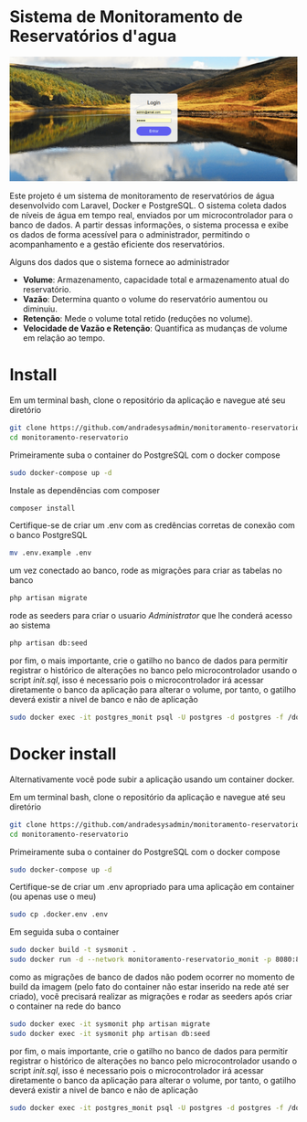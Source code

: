 # Sistema de Monitoramento de Reservatórios d'agua

<img src="imgs/Peek 10-01-2025 02-58.gif" alt="Imagem do projeto"/>

Este projeto é um sistema de monitoramento de reservatórios de água desenvolvido com Laravel, Docker e PostgreSQL. O sistema coleta dados de níveis de água em tempo real, enviados por um microcontrolador para o banco de dados. A partir dessas informações, o sistema processa e exibe os dados de forma acessível para o administrador, permitindo o acompanhamento e a gestão eficiente dos reservatórios.

Alguns dos dados que o sistema fornece ao administrador

- **Volume**: Armazenamento, capacidade total e armazenamento atual do reservatório.
- **Vazão**: Determina quanto o volume do reservatório aumentou ou diminuiu.
- **Retenção**: Mede o volume total retido (reduções no volume).
- **Velocidade de Vazão e Retenção**: Quantifica as mudanças de volume em relação ao tempo.

# Install

Em um terminal bash, clone o repositório da aplicação e navegue até seu diretório
```bash
git clone https://github.com/andradesysadmin/monitoramento-reservatorio/
cd monitoramento-reservatorio
```

Primeiramente suba o container do PostgreSQL com o docker compose
``` bash
sudo docker-compose up -d
```
Instale as dependências com composer
```bash
composer install
```
Certifique-se de criar um .env com as credências corretas de conexão com o banco PostgreSQL
```bash
mv .env.example .env
```

um vez conectado ao banco, rode as migrações para criar as tabelas no banco
```bash
php artisan migrate
```

rode as seeders para criar o usuario <i>Administrator</i> que lhe conderá acesso ao sistema

```bash
php artisan db:seed
```
por fim, o mais importante, crie o gatilho no banco de dados para permitir registrar o histórico de alterações no banco pelo microcontrolador usando o script <i>init.sql</i>, isso é necessario pois o microcontrolador irá acessar diretamente o banco da aplicação para alterar o volume, por tanto, o gatilho deverá existir a nivel de banco e não de aplicação
```bash
sudo docker exec -it postgres_monit psql -U postgres -d postgres -f /docker-entrypoint-initdb.d/init.sql
```

# Docker install 
Alternativamente você pode subir a aplicação usando um container docker.

Em um terminal bash, clone o repositório da aplicação e navegue até seu diretório
```bash
git clone https://github.com/andradesysadmin/monitoramento-reservatorio/
cd monitoramento-reservatorio
```

Primeiramente suba o container do PostgreSQL com o docker compose
``` bash
sudo docker-compose up -d
```
Certifique-se de criar um .env apropriado para uma aplicação em container (ou apenas use o meu)
``` bash
sudo cp .docker.env .env
```
Em seguida suba o container
```bash
sudo docker build -t sysmonit .
sudo docker run -d --network monitoramento-reservatorio_monit -p 8080:8000 --name sysmonit sysmonit
```
como as migrações de banco de dados não podem ocorrer no momento de build da imagem (pelo fato do container não estar inserido na rede até ser criado), você precisará realizar as migrações e rodar as seeders após criar o container na rede do banco
```bash
sudo docker exec -it sysmonit php artisan migrate
sudo docker exec -it sysmonit php artisan db:seed
```

por fim, o mais importante, crie o gatilho no banco de dados para permitir registrar o histórico de alterações no banco pelo microcontrolador usando o script <i>init.sql</i>, isso é necessario pois o microcontrolador irá acessar diretamente o banco da aplicação para alterar o volume, por tanto, o gatilho deverá existir a nivel de banco e não de aplicação
```bash
sudo docker exec -it postgres_monit psql -U postgres -d postgres -f /docker-entrypoint-initdb.d/init.sql
```